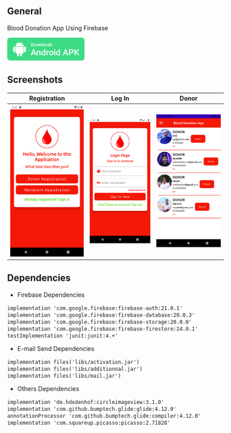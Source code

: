 ## General

Blood Donation App Using Firebase

<a id="raw-url" href="apk/Blood Donation App.apk?raw=true"><img src="img/download.svg"  width="180" height=auto>
</a>



## Screenshots

|                                       Registration                |                            Log In                            |                            Donor                             |
| :------------------------------------------------------------------: | :-----------------------------------------------------------------: | :------------------------------------------------------------------: |
| <img src="img/2.png" width=272 height=auto>  | <img src="img/1.png" width=272 height=auto> | <img src="img/3.png" width=272 height=auto>  | <img src="img/2.png" width=272 height=auto> 



## Dependencies 

- Firebase Dependencies

```
implementation 'com.google.firebase:firebase-auth:21.0.1'
implementation 'com.google.firebase:firebase-database:20.0.3'
implementation 'com.google.firebase:firebase-storage:20.0.0'
implementation 'com.google.firebase:firebase-firestore:24.0.1'
testImplementation 'junit:junit:4.+'
```
- E-mail Send Dependencies
```
implementation files('libs/activation.jar')
implementation files('libs/additionnal.jar')
implementation files('libs/mail.jar')
```

- Others Dependencies
```
implementation 'de.hdodenhof:circleimageview:3.1.0'
implementation 'com.github.bumptech.glide:glide:4.12.0'
annotationProcessor 'com.github.bumptech.glide:compiler:4.12.0'
implementation 'com.squareup.picasso:picasso:2.71828'
```
